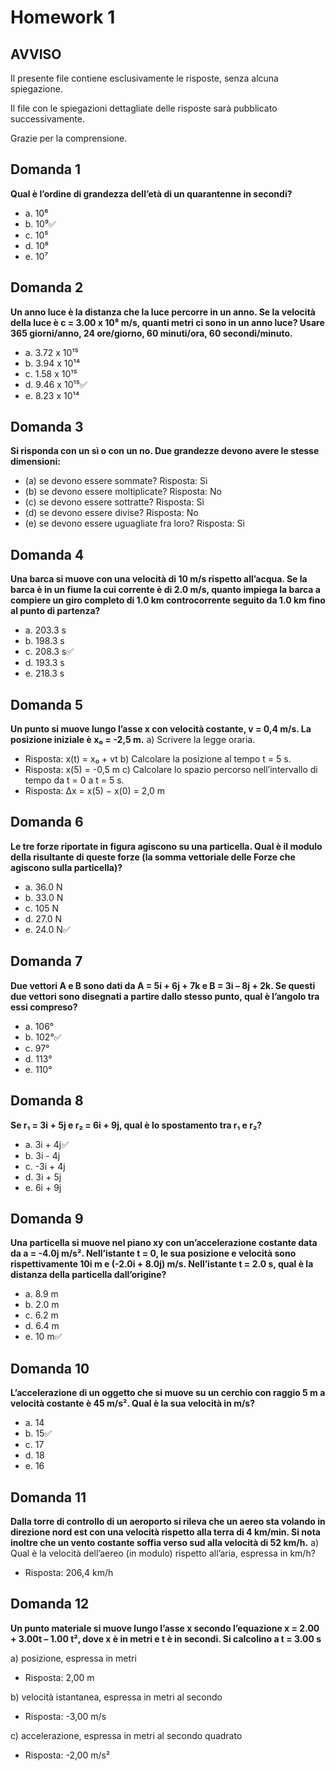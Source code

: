 # Homework 1 

## AVVISO

Il presente file contiene esclusivamente le risposte, senza alcuna spiegazione.

Il file con le spiegazioni dettagliate delle risposte sarà pubblicato successivamente.

Grazie per la comprensione.

## Domanda 1
**Qual è l’ordine di grandezza dell’età di un quarantenne in secondi?**
- a. 10⁶
- b. 10⁹✅
- c. 10⁵
- d. 10⁸
- e. 10⁷

## Domanda 2
**Un anno luce è la distanza che la luce percorre in un anno. Se la velocità della luce è c = 3.00 x 10⁸ m/s, quanti metri ci sono in un anno luce? Usare 365 giorni/anno, 24 ore/giorno, 60 minuti/ora, 60 secondi/minuto.**
- a. 3.72 x 10¹⁵
- b. 3.94 x 10¹⁴
- c. 1.58 x 10¹⁵
- d. 9.46 x 10¹⁵✅
- e. 8.23 x 10¹⁴

## Domanda 3
**Si risponda con un sì o con un no. Due grandezze devono avere le stesse dimensioni:**
- (a) se devono essere sommate? Risposta: Sì
- (b) se devono essere moltiplicate? Risposta: No
- (c) se devono essere sottratte? Risposta: Sì
- (d) se devono essere divise? Risposta: No
- (e) se devono essere uguagliate fra loro? Risposta: Sì

## Domanda 4
**Una barca si muove con una velocità di 10 m/s rispetto all’acqua. Se la barca è in un fiume la cui corrente è di 2.0 m/s, quanto impiega la barca a compiere un giro completo di 1.0 km controcorrente seguito da 1.0 km fino al punto di partenza?**
- a. 203.3 s
- b. 198.3 s
- c. 208.3 s✅
- d. 193.3 s
- e. 218.3 s

## Domanda 5
**Un punto si muove lungo l’asse x con velocità costante, v = 0,4 m/s. La posizione iniziale è x₀ = -2,5 m.**
a) Scrivere la legge oraria.
- Risposta: x(t) = x₀ + vt
b) Calcolare la posizione al tempo t = 5 s.
- Risposta: x(5) = -0,5 m
c) Calcolare lo spazio percorso nell’intervallo di tempo da t = 0 a t = 5 s.
- Risposta: Δx = x(5) − x(0) = 2,0 m

## Domanda 6
**Le tre forze riportate in figura agiscono su una particella. Qual è il modulo della risultante di queste forze (la somma vettoriale delle Forze che agiscono sulla particella)?**
- a. 36.0 N
- b. 33.0 N
- c. 105 N
- d. 27.0 N
- e. 24.0 N✅

## Domanda 7
**Due vettori A e B sono dati da A = 5i + 6j + 7k e B = 3i – 8j + 2k. Se questi due vettori sono disegnati a partire dallo stesso punto, qual è l’angolo tra essi compreso?**
- a. 106°
- b. 102°✅
- c. 97°
- d. 113°
- e. 110°

## Domanda 8
**Se r₁ = 3i + 5j e r₂ = 6i + 9j, qual è lo spostamento tra r₁ e r₂?**
- a. 3i + 4j✅
- b. 3i - 4j
- c. -3i + 4j
- d. 3i + 5j
- e. 6i + 9j

## Domanda 9
**Una particella si muove nel piano xy con un’accelerazione costante data da a = -4.0j m/s². Nell’istante t = 0, le sua posizione e velocità sono rispettivamente 10i m e (-2.0i + 8.0j) m/s. Nell’istante t = 2.0 s, qual è la distanza della particella dall’origine?**
- a. 8.9 m
- b. 2.0 m
- c. 6.2 m
- d. 6.4 m
- e. 10 m✅

## Domanda 10
**L’accelerazione di un oggetto che si muove su un cerchio con raggio 5 m a velocità costante è 45 m/s². Qual è la sua velocità in m/s?**
- a. 14
- b. 15✅
- c. 17
- d. 18
- e. 16

## Domanda 11
**Dalla torre di controllo di un aeroporto si rileva che un aereo sta volando in direzione nord est con una velocità rispetto alla terra di 4 km/min. Si nota inoltre che un vento costante soffia verso sud alla velocità di 52 km/h.**
a) Qual è la velocità dell’aereo (in modulo) rispetto all’aria, espressa in km/h?
- Risposta: 206,4 km/h

## Domanda 12
**Un punto materiale si muove lungo l’asse x secondo l’equazione x = 2.00 + 3.00t – 1.00 t², dove x è in metri e t è in secondi. Si calcolino a t = 3.00 s**

a) posizione, espressa in metri
- Risposta: 2,00 m

b) velocità istantanea, espressa in metri al secondo
- Risposta: -3,00 m/s

c) accelerazione, espressa in metri al secondo quadrato
- Risposta: -2,00 m/s²

